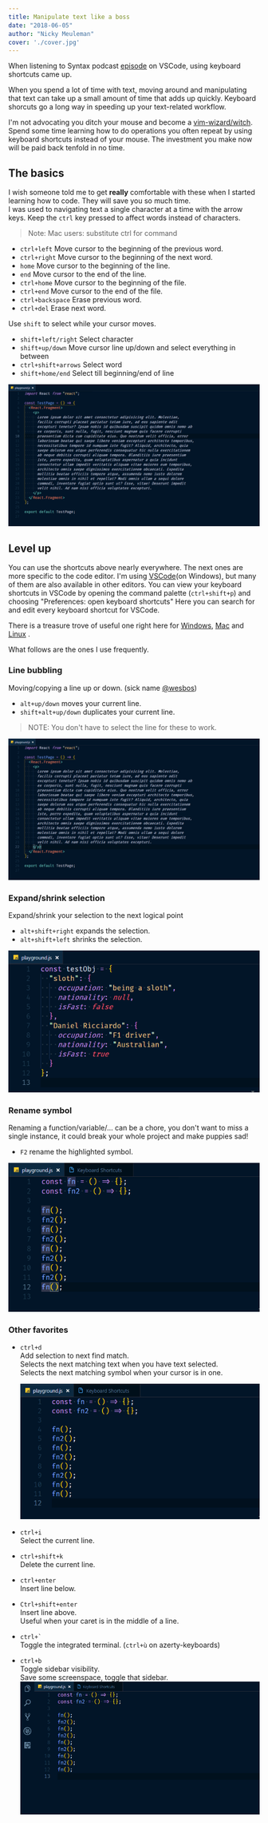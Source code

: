 ```yaml
---
title: Manipulate text like a boss
date: "2018-06-05"
author: "Nicky Meuleman"
cover: './cover.jpg'
---
```


<!-- Photo by dylan nolte on Unsplash -->

When listening to Syntax podcast [episode](https://syntax.fm/show/048/vs-code-round-two) on VSCode, using keyboard shortcuts came up.

When you spend a lot of time with text, moving around and manipulating that text can take up a small amount of time that adds up quickly.
Keyboard shorcuts go a long way in speeding up your text-related workflow.

I'm not advocating you ditch your mouse and become a [vim-wizard/witch](https://twitter.com/noopkat). Spend some time learning how to do operations you often repeat by using keyboard shortcuts instead of your mouse. The investment you make now will be paid back tenfold in no time.

## The basics

I wish someone told me to get **really** comfortable with these when I started learning how to code. They will save you so much time.  
I was used to navigating text a single character at a time with the arrow keys. Keep the `ctrl` key pressed to affect words instead of characters.

> Note: Mac users: substitute ctrl for command

* `ctrl+left` Move cursor to the beginning of the previous word.
* `ctrl+right` Move cursor to the beginning of the next word.
* `home` Move cursor to the beginning of the line.
* `end` Move cursor to the end of the line.
* `ctrl+home` Move cursor to the beginning of the file.
* `ctrl+end` Move cursor to the end of the file.
* `ctrl+backspace` Erase previous word.
* `ctrl+del` Erase next word.

Use `shift` to select while your cursor moves.

* `shift+left/right` Select character
* `shift+up/down` Move cursor line up/down and select everything in between
* `ctrl+shift+arrows` Select word
* `shift+home/end` Select till beginning/end of line

![basic](./basic.gif)

## Level up

You can use the shortcuts above nearly everywhere.
The next ones are more specific to the code editor.
I'm using [VSCode](https://code.visualstudio.com/)(on Windows), but many of them are also available in other editors. You can view your keyboard shortcuts in VSCode by opening the command palette (`ctrl+shift+p`) and choosing "Preferences: open keyboard shortcuts"
Here you can search for and edit every keyboard shortcut for VSCode.

There is a treasure trove of useful one right here for [Windows](https://code.visualstudio.com/shortcuts/keyboard-shortcuts-windows.pdf), [Mac](https://code.visualstudio.com/shortcuts/keyboard-shortcuts-macos.pdf) and [Linux](https://code.visualstudio.com/shortcuts/keyboard-shortcuts-linux.pdf)
.

What follows are the ones I use frequently.

### Line bubbling

Moving/copying a line up or down. (sick name [@wesbos](https://twitter.com/wesbos))

* `alt+up/down` moves your current line.
* `shift+alt+up/down` duplicates your current line.

> NOTE: You don't have to select the line for these to work.

![Line bubbling](line-bubbling.gif)

### Expand/shrink selection

Expand/shrink your selection to the next logical point

* `alt+shift+right` expands the selection.
* `alt+shift+left` shrinks the selection.

![expand/shrink selection](expand-shrink-selection.gif)

### Rename symbol

Renaming a function/variable/... can be a chore, you don't want to miss a single instance, it could break your whole project and make puppies sad!

* `F2` rename the highlighted symbol.

![rename symbol](rename-symbol.gif)

### Other favorites

* `ctrl+d`  
  Add selection to next find match.  
  Selects the next matching text when you have text selected.  
  Selects the next matching symbol when your cursor is in one.

  ![add next match](add-next-match.gif)

* `ctrl+i`  
  Select the current line.

* `ctrl+shift+k`  
  Delete the current line.

* `ctrl+enter`  
  Insert line below.
* `Ctrl+shift+enter`  
  Insert line above.  
  Useful when your caret is in the middle of a line.

* `` ctrl+` ``  
  Toggle the integrated terminal. (`ctrl+ù` on azerty-keyboards)

* `ctrl+b`  
  Toggle sidebar visibility.  
  Save some screenspace, toggle that sidebar.
  ![toggle sidebar](toggle-sidebar.gif)
